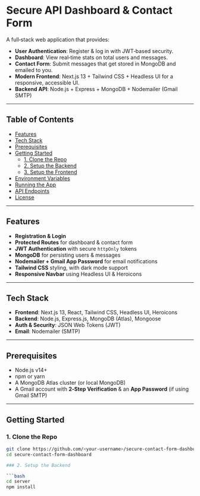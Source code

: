 # Secure API Dashboard & Contact Form

A full‑stack web application that provides:

- **User Authentication**: Register & log in with JWT‑based security.  
- **Dashboard**: View real‑time stats on total users and messages.  
- **Contact Form**: Submit messages that get stored in MongoDB and emailed to you.  
- **Modern Frontend**: Next.js 13 + Tailwind CSS + Headless UI for a responsive, accessible UI.  
- **Backend API**: Node.js + Express + MongoDB + Nodemailer (Gmail SMTP)  

---

## Table of Contents
 
- [Features](#features)  
- [Tech Stack](#tech-stack)  
- [Prerequisites](#prerequisites)  
- [Getting Started](#getting-started)  
  - [1. Clone the Repo](#1-clone-the-repo)  
  - [2. Setup the Backend](#2-setup-the-backend)  
  - [3. Setup the Frontend](#3-setup-the-frontend)  
- [Environment Variables](#environment-variables)  
- [Running the App](#running-the-app)  
- [API Endpoints](#api-endpoints)  
- [License](#license)  

---

## Features

- **Registration & Login**  
- **Protected Routes** for dashboard & contact form  
- **JWT Authentication** with secure `httpOnly` tokens  
- **MongoDB** for persisting users & messages  
- **Nodemailer + Gmail App Password** for email notifications  
- **Tailwind CSS** styling, with dark mode support  
- **Responsive Navbar** using Headless UI & Heroicons  

---

## Tech Stack

- **Frontend**: Next.js 13, React, Tailwind CSS, Headless UI, Heroicons  
- **Backend**: Node.js, Express.js, MongoDB (Atlas), Mongoose  
- **Auth & Security**: JSON Web Tokens (JWT)  
- **Email**: Nodemailer (SMTP)  

---

## Prerequisites

- Node.js v14+  
- npm or yarn  
- A MongoDB Atlas cluster (or local MongoDB)  
- A Gmail account with **2‑Step Verification** & an **App Password** (if using Gmail SMTP)

---

## Getting Started

### 1. Clone the Repo

```bash
git clone https://github.com/<your‑username>/secure-contact-form-dashboard.git
cd secure-contact-form-dashboard

### 2. Setup the Backend

```bash
cd server
npm install
